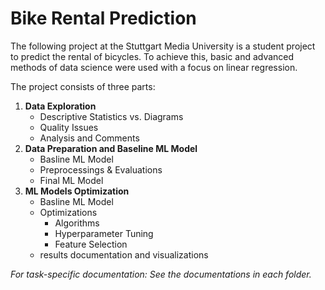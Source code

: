 # Bike Rental Prediction

The following project at the Stuttgart Media University is a student project to predict the rental of bicycles. To achieve this, basic and advanced methods of data science were used with a focus on linear regression.<br>


The project consists of three parts:
1. **Data Exploration**
    - Descriptive Statistics vs. Diagrams
    - Quality Issues
    - Analysis and Comments
2. **Data Preparation and Baseline ML Model**
    - Basline ML Model
    - Preprocessings & Evaluations
    - Final ML Model
3. **ML Models Optimization**
    - Basline ML Model
    - Optimizations
        - Algorithms
        - Hyperparameter Tuning
        - Feature Selection
    - results documentation and visualizations


*For task-specific documentation: See the documentations in each folder.*